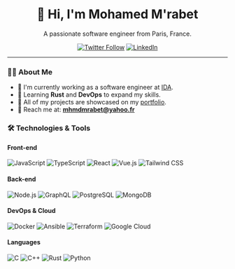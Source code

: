 <h1 align="center">👋 Hi, I'm Mohamed M'rabet</h1>
<p align="center">A passionate software engineer from Paris, France.</p>

<p align="center">
  <a href="https://twitter.com/mrabetmohamed94"><img alt="Twitter Follow" src="https://img.shields.io/twitter/follow/mrabetmohamed94?style=social"></a>
  <a href="https://linkedin.com/in/mohamedmrabet"><img alt="LinkedIn" src="https://img.shields.io/badge/-mohamedmrabet-blue?style=flat-square&logo=linkedin"></a>
</p>

---

### 👨‍💻 About Me
- 🏢 I'm currently working as a software engineer at [IDA](https://www.ai-ida.com/).
- 🌱 Learning **Rust** and **DevOps** to expand my skills.
- 💼 All of my projects are showcased on my [portfolio](https://mohamedmrabet.com).
- 📩 Reach me at: **mhmdmrabet@yahoo.fr**

### 🛠 Technologies & Tools
#### Front-end
<p>
  <img alt="JavaScript" src="https://img.shields.io/badge/-JavaScript-F7DF1E?style=flat-square&logo=javascript&logoColor=black">
  <img alt="TypeScript" src="https://img.shields.io/badge/-TypeScript-3178C6?style=flat-square&logo=typescript&logoColor=white">
  <img alt="React" src="https://img.shields.io/badge/-React-61DAFB?style=flat-square&logo=react&logoColor=black">
  <img alt="Vue.js" src="https://img.shields.io/badge/-Vue.js-4FC08D?style=flat-square&logo=vue.js&logoColor=white">
  <img alt="Tailwind CSS" src="https://img.shields.io/badge/-Tailwind_CSS-38B2AC?style=flat-square&logo=tailwind-css&logoColor=white">
</p>

#### Back-end
<p>
  <img alt="Node.js" src="https://img.shields.io/badge/-Node.js-339933?style=flat-square&logo=node.js&logoColor=white">
  <img alt="GraphQL" src="https://img.shields.io/badge/-GraphQL-E10098?style=flat-square&logo=graphql&logoColor=white">
  <img alt="PostgreSQL" src="https://img.shields.io/badge/-PostgreSQL-4169E1?style=flat-square&logo=postgresql&logoColor=white">
  <img alt="MongoDB" src="https://img.shields.io/badge/-MongoDB-47A248?style=flat-square&logo=mongodb&logoColor=white">
</p>

#### DevOps & Cloud
<p>
  <img alt="Docker" src="https://img.shields.io/badge/-Docker-2496ED?style=flat-square&logo=docker&logoColor=white">
  <img alt="Ansible" src="https://img.shields.io/badge/-Ansible-EE0000?style=flat-square&logo=ansible&logoColor=white">
  <img alt="Terraform" src="https://img.shields.io/badge/-Terraform-623CE4?style=flat-square&logo=terraform&logoColor=white">
  <img alt="Google Cloud" src="https://img.shields.io/badge/-Google_Cloud-4285F4?style=flat-square&logo=google-cloud&logoColor=white">
</p>

#### Languages
<p>
  <img alt="C" src="https://img.shields.io/badge/-C-A8B9CC?style=flat-square&logo=c&logoColor=black">
  <img alt="C++" src="https://img.shields.io/badge/-C++-00599C?style=flat-square&logo=c%2B%2B&logoColor=white">
  <img alt="Rust" src="https://img.shields.io/badge/-Rust-000000?style=flat-square&logo=rust&logoColor=white">
  <img alt="Python" src="https://img.shields.io/badge/-Python-3776AB?style=flat-square&logo=python&logoColor=white">
</p>

